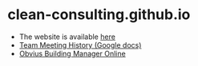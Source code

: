 # clean-consulting.github.io

* The website is available [here](http://clean-consulting.github.io/)
* [Team Meeting History (Google docs)](https://docs.google.com/document/d/1uWfcGBThHfReOl6x3x5b3T5E0DNZ5Twv56wLPa6ERjM/edit)
* [Obvius Building Manager Online](https://www.obviusbmo.com/index.php)
